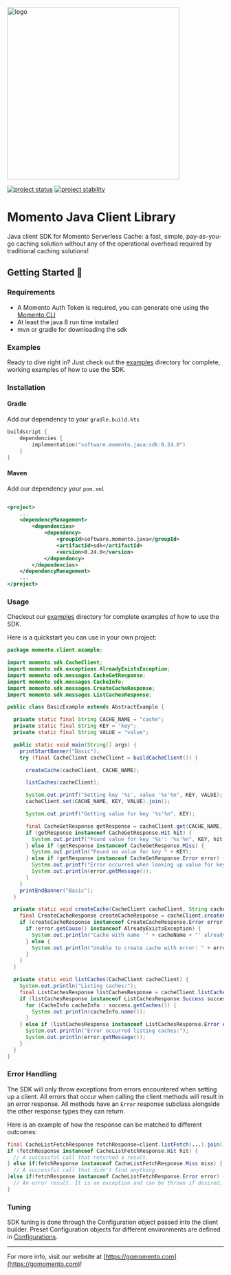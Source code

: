 <head>
  <meta name="Momento Java Client Library Documentation" content="Java client software development kit for Momento Serverless Cache">
</head>
<img src="https://docs.momentohq.com/img/logo.svg" alt="logo" width="400"/>

[![project status](https://momentohq.github.io/standards-and-practices/badges/project-status-official.svg)](https://github.com/momentohq/standards-and-practices/blob/main/docs/momento-on-github.md)
[![project stability](https://momentohq.github.io/standards-and-practices/badges/project-stability-stable.svg)](https://github.com/momentohq/standards-and-practices/blob/main/docs/momento-on-github.md) 

# Momento Java Client Library


Java client SDK for Momento Serverless Cache: a fast, simple, pay-as-you-go caching solution without
any of the operational overhead required by traditional caching solutions!



## Getting Started :running:

### Requirements

- A Momento Auth Token is required, you can generate one using
  the [Momento CLI](https://github.com/momentohq/momento-cli)
- At least the java 8 run time installed
- mvn or gradle for downloading the sdk

### Examples

Ready to dive right in? Just check out the [examples](./examples/README.md) directory for complete, working examples of
how to use the SDK.

### Installation

#### Gradle

Add our dependency to your `gradle.build.kts`

```kotlin
buildscript {
    dependencies {
        implementation("software.momento.java:sdk:0.24.0")
    }
}
```

#### Maven

Add our dependency your `pom.xml`

```xml

<project>
    ...
    <dependencyManagement>
        <dependencies>
            <dependency>
                <groupId>software.momento.java</groupId>
                <artifactId>sdk</artifactId>
                <version>0.24.0</version>
            </dependency>
        </dependencies>
    </dependencyManagement>
    ...
</project>
```

### Usage

Checkout our [examples](./examples/README.md) directory for complete examples of how to use the SDK.

Here is a quickstart you can use in your own project:

```java
package momento.client.example;

import momento.sdk.CacheClient;
import momento.sdk.exceptions.AlreadyExistsException;
import momento.sdk.messages.CacheGetResponse;
import momento.sdk.messages.CacheInfo;
import momento.sdk.messages.CreateCacheResponse;
import momento.sdk.messages.ListCachesResponse;

public class BasicExample extends AbstractExample {

  private static final String CACHE_NAME = "cache";
  private static final String KEY = "key";
  private static final String VALUE = "value";

  public static void main(String[] args) {
    printStartBanner("Basic");
    try (final CacheClient cacheClient = buildCacheClient()) {

      createCache(cacheClient, CACHE_NAME);

      listCaches(cacheClient);

      System.out.printf("Setting key '%s', value '%s'%n", KEY, VALUE);
      cacheClient.set(CACHE_NAME, KEY, VALUE).join();

      System.out.printf("Getting value for key '%s'%n", KEY);

      final CacheGetResponse getResponse = cacheClient.get(CACHE_NAME, KEY).join();
      if (getResponse instanceof CacheGetResponse.Hit hit) {
        System.out.printf("Found value for key '%s': '%s'%n", KEY, hit.valueString());
      } else if (getResponse instanceof CacheGetResponse.Miss) {
        System.out.println("Found no value for key " + KEY);
      } else if (getResponse instanceof CacheGetResponse.Error error) {
        System.out.printf("Error occurred when looking up value for key '%s':%n", KEY);
        System.out.println(error.getMessage());
      }
    }
    printEndBanner("Basic");
  }

  private static void createCache(CacheClient cacheClient, String cacheName) {
    final CreateCacheResponse createCacheResponse = cacheClient.createCache(cacheName);
    if (createCacheResponse instanceof CreateCacheResponse.Error error) {
      if (error.getCause() instanceof AlreadyExistsException) {
        System.out.println("Cache with name '" + cacheName + "' already exists.");
      } else {
        System.out.println("Unable to create cache with error: " + error.getMessage());
      }
    }
  }

  private static void listCaches(CacheClient cacheClient) {
    System.out.println("Listing caches:");
    final ListCachesResponse listCachesResponse = cacheClient.listCaches();
    if (listCachesResponse instanceof ListCachesResponse.Success success) {
      for (CacheInfo cacheInfo : success.getCaches()) {
        System.out.println(cacheInfo.name());
      }
    } else if (listCachesResponse instanceof ListCachesResponse.Error error) {
      System.out.println("Error occurred listing caches:");
      System.out.println(error.getMessage());
    }
  }
}

```

### Error Handling

The SDK will only throw exceptions from errors encountered when setting up a client. All errors that occur when calling
the client methods will result in an error response. All methods have an `Error` response subclass alongside the other
response types they can return.

Here is an example of how the response can be matched to different outcomes:

```java
final CacheListFetchResponse fetchResponse=client.listFetch(...).join();
if (fetchResponse instanceof CacheListFetchResponse.Hit hit) {
  // A successful call that returned a result.
} else if(fetchResponse instanceof CacheListFetchResponse.Miss miss) {
  // A successful call that didn't find anything
}else if(fetchResponse instanceof CacheListFetchResponse.Error error) {
  // An error result. It is an exception and can be thrown if desired.
}
```

### Tuning

SDK tuning is done through the Configuration object passed into the client builder. Preset Configuration objects for
different environments are defined
in [Configurations](momento-sdk/src/main/java/momento/sdk/config/Configurations.java).

----------------------------------------------------------------------------------------
For more info, visit our website at [https://gomomento.com](https://gomomento.com)!
